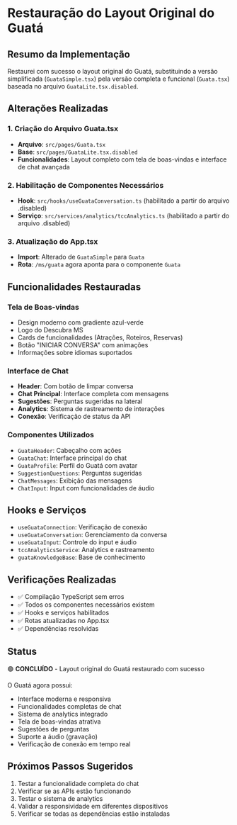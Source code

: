 # Restauração do Layout Original do Guatá

## Resumo da Implementação

Restaurei com sucesso o layout original do Guatá, substituindo a versão simplificada (`GuataSimple.tsx`) pela versão completa e funcional (`Guata.tsx`) baseada no arquivo `GuataLite.tsx.disabled`.

## Alterações Realizadas

### 1. Criação do Arquivo Guata.tsx
- **Arquivo**: `src/pages/Guata.tsx`
- **Base**: `src/pages/GuataLite.tsx.disabled`
- **Funcionalidades**: Layout completo com tela de boas-vindas e interface de chat avançada

### 2. Habilitação de Componentes Necessários
- **Hook**: `src/hooks/useGuataConversation.ts` (habilitado a partir do arquivo .disabled)
- **Serviço**: `src/services/analytics/tccAnalytics.ts` (habilitado a partir do arquivo .disabled)

### 3. Atualização do App.tsx
- **Import**: Alterado de `GuataSimple` para `Guata`
- **Rota**: `/ms/guata` agora aponta para o componente `Guata`

## Funcionalidades Restauradas

### Tela de Boas-vindas
- Design moderno com gradiente azul-verde
- Logo do Descubra MS
- Cards de funcionalidades (Atrações, Roteiros, Reservas)
- Botão "INICIAR CONVERSA" com animações
- Informações sobre idiomas suportados

### Interface de Chat
- **Header**: Com botão de limpar conversa
- **Chat Principal**: Interface completa com mensagens
- **Sugestões**: Perguntas sugeridas na lateral
- **Analytics**: Sistema de rastreamento de interações
- **Conexão**: Verificação de status da API

### Componentes Utilizados
- `GuataHeader`: Cabeçalho com ações
- `GuataChat`: Interface principal do chat
- `GuataProfile`: Perfil do Guatá com avatar
- `SuggestionQuestions`: Perguntas sugeridas
- `ChatMessages`: Exibição das mensagens
- `ChatInput`: Input com funcionalidades de áudio

## Hooks e Serviços
- `useGuataConnection`: Verificação de conexão
- `useGuataConversation`: Gerenciamento da conversa
- `useGuataInput`: Controle do input e áudio
- `tccAnalyticsService`: Analytics e rastreamento
- `guataKnowledgeBase`: Base de conhecimento

## Verificações Realizadas
- ✅ Compilação TypeScript sem erros
- ✅ Todos os componentes necessários existem
- ✅ Hooks e serviços habilitados
- ✅ Rotas atualizadas no App.tsx
- ✅ Dependências resolvidas

## Status
🟢 **CONCLUÍDO** - Layout original do Guatá restaurado com sucesso

O Guatá agora possui:
- Interface moderna e responsiva
- Funcionalidades completas de chat
- Sistema de analytics integrado
- Tela de boas-vindas atrativa
- Sugestões de perguntas
- Suporte a áudio (gravação)
- Verificação de conexão em tempo real

## Próximos Passos Sugeridos
1. Testar a funcionalidade completa do chat
2. Verificar se as APIs estão funcionando
3. Testar o sistema de analytics
4. Validar a responsividade em diferentes dispositivos
5. Verificar se todas as dependências estão instaladas




